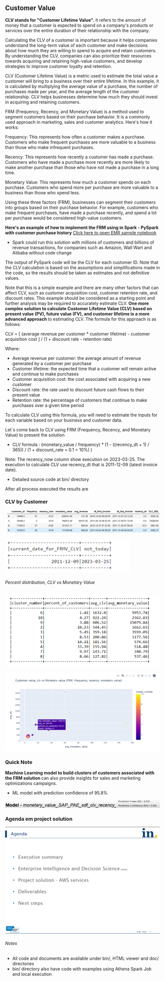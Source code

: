 ## Customer Value

<b> CLV stands for "Customer Lifetime Value".</b> It refers to the amount of money that a customer is expected to spend on a company's products or services over the entire duration of their relationship with the company.

Calculating the CLV of a customer is important because it helps companies understand the long-term value of each customer and make decisions about how much they are willing to spend to acquire and retain customers. By understanding the CLV, companies can also prioritize their resources towards acquiring and retaining high-value customers, and develop strategies to improve customer loyalty and retention.

CLV (Customer Lifetime Value) is a metric used to estimate the total value a customer will bring to a business over their entire lifetime. In this example, it is calculated by multiplying the average value of a purchase, the number of purchases made per year, and the average length of the customer relationship. CLV helps businesses determine how much they should invest in acquiring and retaining customers.

FRM (Frequency, Recency, and Monetary Value) is a method used to segment customers based on their purchase behavior. It is a commonly used approach in marketing, sales and customer analytics. Here's how it works:

Frequency: This represents how often a customer makes a purchase. Customers who make frequent purchases are more valuable to a business than those who make infrequent purchases.

Recency: This represents how recently a customer has made a purchase. Customers who have made a purchase more recently are more likely to make another purchase than those who have not made a purchase in a long time.

Monetary Value: This represents how much a customer spends on each purchase. Customers who spend more per purchase are more valuable to a business than those who spend less.

Using these three factors (FRM), businesses can segment their customers into groups based on their purchase behavior. For example, customers who make frequent purchases, have made a purchase recently, and spend a lot per purchase would be considered high-value customers.

<b> Here's an example of how to implement the FRM using in Spark - PySpark with customer purchase history </b> 
[Click here to open EMR sample notebook](./bin/customer_value_emr_cluster_execution_sample_v2.ipynb)

- Spark could run this solution with millions of customers and billions of revenue transactions, for companies such as Amazon, Wall Wart and Alibaba without code change

The output of PySpark code will be the CLV for each customer ID. Note that the CLV calculation is based on the assumptions and simplifications made in the code, so the results should be taken as estimates and not definitive values.

Note that this is a simple example and there are many other factors that can affect CLV, such as customer acquisition cost, customer retention rate, and discount rates. This example should be considered as a starting point and further analysis may be required to accurately estimate CLV. <b> One more complex solution to calculate Customer Lifetime Value (CLV) based on present value (PV), future value (FV), and customer lifetime is a more advanced approach </b> to estimating CLV. The formula for this approach is as follows:

CLV = [ (average revenue per customer * customer lifetime) - customer acquisition cost ] / (1 + discount rate - retention rate)

Where:

- Average revenue per customer: the average amount of revenue generated by a customer per purchase
- Customer lifetime: the expected time that a customer will remain active and continue to make purchases
- Customer acquisition cost: the cost associated with acquiring a new customer
- Discount rate: the rate used to discount future cash flows to their present value
- Retention rate: the percentage of customers that continue to make purchases over a given time period

To calculate CLV using this formula, you will need to estimate the inputs for each variable based on your business and customer data. 

Let´s come back to CLV using FRM (Frequency, Recency, and Monetary Value) to present the solution

- CLV formula : (monetary_value / frequency) * (1 - ((recency_dt + 1) / 365)) / (1 + discount_rate = 0.1 = 10%) )

Note: The recency_now column show execution on 2023-03-25. The execution to calculate CLV use recency_dt that is 2011-12-09 (latest invoice date). 
- Detailed source code at bin/ directory

After all process executed the results are

### CLV by Customer


![imgAws1](./img/Sample_CLV-img.png)

![imgRency](./img/Recency-comment-img.png)

###### Percent distribution, CLV vs Monetary Value

![imgAws2](./img/Percent-distribution-AVG-img.png)


![imgAws3](./img/CLV_MV-img.png)

### Quick Note
<b> Machine Learning model to build clusters of customers associated with the FRM solution </b> can also provide insights for sales and marketing optimizations campaigns. 
- ML model with prediction confidence of 95.8%


![imgAws4](./img/ML_Cluster_Model-img.png)


### Agenda em project solution
![clv_1_Agenda-Customer-value](./img/clv_1_Agenda-Customer-value.png)

###### Notes
- All code and documents are available under bin/, HTML viewer and doc/ directories 
- bin/ directory also have code with examples using Athena Spark Job and local execution